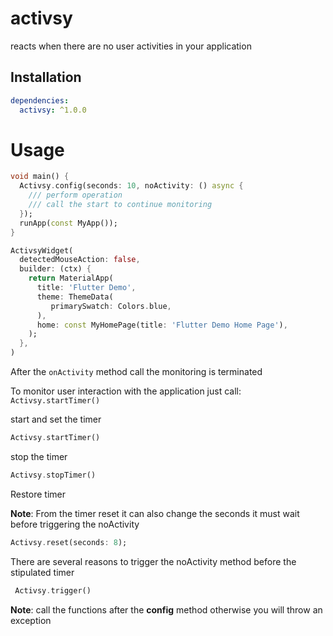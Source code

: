 # activsy
reacts when there are no user activities in your application

## Installation
```yaml
dependencies:
  activsy: ^1.0.0
```
# Usage
```dart
void main() {
  Activsy.config(seconds: 10, noActivity: () async {
    /// perform operation
    /// call the start to continue monitoring 
  });
  runApp(const MyApp());
}
```

```dart
ActivsyWidget(
  detectedMouseAction: false,
  builder: (ctx) {
    return MaterialApp(
      title: 'Flutter Demo',
      theme: ThemeData(
         primarySwatch: Colors.blue,
      ),
      home: const MyHomePage(title: 'Flutter Demo Home Page'),
    );
  },
)
```

After the ```onActivity``` method call the monitoring is terminated

To monitor user interaction with the application just call: ```Activsy.startTimer()```


start and set the timer
```dart
Activsy.startTimer()
```
stop the timer
```dart
Activsy.stopTimer()
```
Restore timer

**Note**: From the timer reset it can also change the seconds it must wait before triggering the noActivity
```dart
Activsy.reset(seconds: 8);
```
There are several reasons to trigger the noActivity method before the stipulated timer
```dart
 Activsy.trigger()
```

**Note**: call the functions after the **config** method otherwise you will throw an exception
